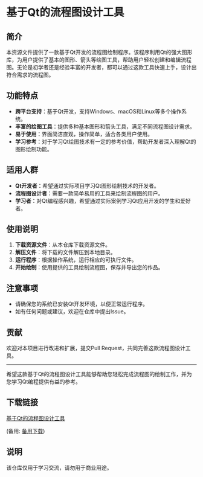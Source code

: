# 基于Qt的流程图设计工具

## 简介

本资源文件提供了一款基于Qt开发的流程图绘制程序。该程序利用Qt的强大图形库，为用户提供了基本的图形、箭头等绘图工具，帮助用户轻松创建和编辑流程图。无论是初学者还是经验丰富的开发者，都可以通过这款工具快速上手，设计出符合需求的流程图。

## 功能特点

- **跨平台支持**：基于Qt开发，支持Windows、macOS和Linux等多个操作系统。
- **丰富的绘图工具**：提供多种基本图形和箭头工具，满足不同流程图设计需求。
- **易于使用**：界面简洁直观，操作简单，适合各类用户使用。
- **学习参考**：对于学习Qt绘图技术有一定的参考价值，帮助开发者深入理解Qt的图形绘制功能。

## 适用人群

- **Qt开发者**：希望通过实际项目学习Qt图形绘制技术的开发者。
- **流程图设计者**：需要一款简单易用的工具来绘制流程图的用户。
- **学习者**：对Qt编程感兴趣，希望通过实际案例学习Qt应用开发的学生和爱好者。

## 使用说明

1. **下载资源文件**：从本仓库下载资源文件。
2. **解压文件**：将下载的文件解压到本地目录。
3. **运行程序**：根据操作系统，运行相应的可执行文件。
4. **开始绘制**：使用提供的工具绘制流程图，保存并导出您的作品。

## 注意事项

- 请确保您的系统已安装Qt开发环境，以便正常运行程序。
- 如有任何问题或建议，欢迎在仓库中提出Issue。

## 贡献

欢迎对本项目进行改进和扩展，提交Pull Request，共同完善这款流程图设计工具。

---

希望这款基于Qt的流程图设计工具能够帮助您轻松完成流程图的绘制工作，并为您学习Qt编程提供有益的参考。

## 下载链接
[基于Qt的流程图设计工具](https://pan.quark.cn/s/36f6a58a89e7) 

(备用: [备用下载](https://pan.baidu.com/s/1Ixaadfq0hyZmoG1EwBkyug?pwd=1234))

## 说明

该仓库仅用于学习交流，请勿用于商业用途。
